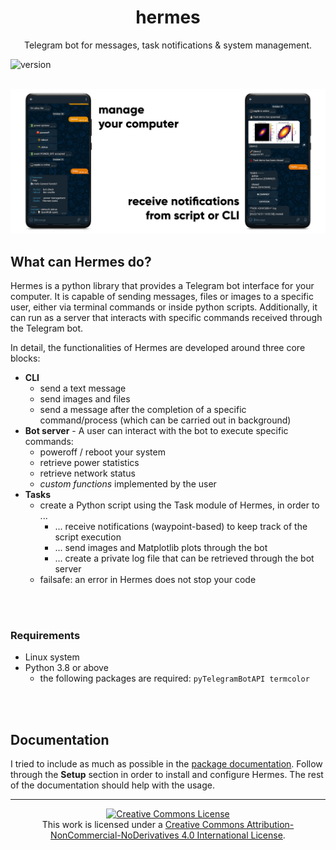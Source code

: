 <h1 align="center">hermes</h1>
<p align="center">Telegram bot for messages, task notifications & system management.</p>

![version](https://img.shields.io/badge/version-2.2-blue)


<br>

<div align="center">
    <img src="img/cover.png">
</div>

## What can Hermes do?

Hermes is a python library that provides a Telegram bot interface for your computer.
It is capable of sending messages, files or images to a specific user, either via terminal commands or inside python scripts.
Additionally, it can run as a server that interacts with specific commands received through the Telegram bot. 


In detail, the functionalities of Hermes are developed around three core blocks:
* **CLI**
    - send a text message
    - send images and files
    - send a message after the completion of a specific command/process (which can be carried out in background)
* **Bot server** - A user can interact with the bot to execute specific commands:
    - poweroff / reboot your system
    - retrieve power statistics
    - retrieve network status
    - *custom functions* implemented by the user
* **Tasks**
    - create a Python script using the Task module of Hermes, in order to ...
        - ... receive notifications (waypoint-based) to keep track of the script execution
        - ... send images and Matplotlib plots through the bot
        - ... create a private log file that can be retrieved through the bot server
    - failsafe: an error in Hermes does not stop your code


<br><br>

### Requirements

* Linux system
* Python 3.8 or above
    - the following packages are required: `pyTelegramBotAPI termcolor`


<br><br>

## Documentation

I tried to include as much as possible in the [package documentation](https://hermesbot.readthedocs.io/en/latest/). Follow through the **Setup** section in order to install and configure Hermes. The rest of the documentation should help with the usage.


---
<p align="center">
<a rel="license" href="http://creativecommons.org/licenses/by-nc-nd/4.0/"><img alt="Creative Commons License" style="border-width:0" src="https://i.creativecommons.org/l/by-nc-nd/4.0/88x31.png" /></a><br />This work is licensed under a <a rel="license" href="http://creativecommons.org/licenses/by-nc-nd/4.0/">Creative Commons Attribution-NonCommercial-NoDerivatives 4.0 International License</a>.
</p>
